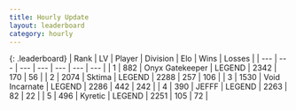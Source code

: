 ```yaml
---
title: Hourly Update
layout: leaderboard
category: hourly
---
```


{: .leaderboard}
| Rank | LV | Player | Division | Elo | Wins | Losses |
| --- | --- | --- | --- | --- | --- | --- |
| <span data-change="0">1</span> | 882 | <span title="ID: 402846">Onyx Gatekeeper</span> | LEGEND | <span data-change="0">2342</span> | <span data-change="0">170</span> | <span data-change="0">56</span> |
| <span data-change="0">2</span> | 2074 | <span title="ID: 353063">Sktima</span> | LEGEND | <span data-change="-4">2288</span> | <span data-change="7">257</span> | <span data-change="3">106</span> |
| <span data-change="0">3</span> | 1530 | <span title="ID: 366840">Void Incarnate</span> | LEGEND | <span data-change="0">2286</span> | <span data-change="0">442</span> | <span data-change="0">242</span> |
| <span data-change="0">4</span> | 390 | <span title="ID: 488585">JEFFF</span> | LEGEND | <span data-change="0">2263</span> | <span data-change="0">82</span> | <span data-change="0">22</span> |
| <span data-change="1">5</span> | 496 | <span title="ID: 624815">Kyretic</span> | LEGEND | <span data-change="0">2251</span> | <span data-change="0">105</span> | <span data-change="0">72</span> |